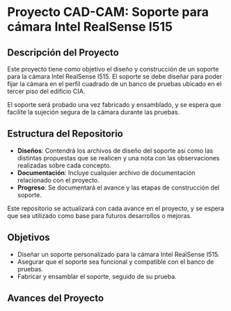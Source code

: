 # Proyecto CAD-CAM: Soporte para cámara Intel RealSense I515

## Descripción del Proyecto

Este proyecto tiene como objetivo el diseño y construcción de un soporte para la cámara Intel RealSense I515. El soporte se debe diseñar para poder fijar la cámara en el perfil cuadrado de un banco de pruebas ubicado en el tercer piso del edificio CIA. 

El soporte será probado una vez fabricado y ensamblado, y se espera que facilite la sujeción segura de la cámara durante las pruebas.

## Estructura del Repositorio

- **Diseños**: Contendrá los archivos de diseño del soporte asi como las distintas propuestas que se realicen y una nota con las observaciones realizadas sobre cada concepto.
- **Documentación**: Incluye cualquier archivo de documentación relacionado con el proyecto.
- **Progreso**: Se documentará el avance y las etapas de construcción del soporte.
  
Este repositorio se actualizará con cada avance en el proyecto, y se espera que sea utilizado como base para futuros desarrollos o mejoras.

## Objetivos

- Diseñar un soporte personalizado para la cámara Intel RealSense I515.
- Asegurar que el soporte sea funcional y compatible con el banco de pruebas.
- Fabricar y ensamblar el soporte, seguido de su prueba.

## Avances del Proyecto


